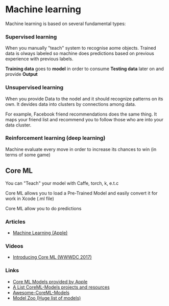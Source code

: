# Machine learning

Machine learning is based on several fundamental types:

### Supervised learning

When you manually "teach" system to recognise aome objects. Trained data is olways labeled so machine does predictions based on previous experience with previous labels. 

**Training data** goes to **model** in order to consume **Testing data** later on and provide **Output**

### Unsupervised learning

When you provide Data to the nodel and it should recognize patterns on its own. It devides data into clusters by connections among data. 

For example, Facebook friend recommendations does the same thing. It maps your friend list and recommend you to follow those who are into your data cluster. 

### Reinforcement learning (deep learning)

Machine evaluate every move in order to increase its chances to win (in terms of some game)

## Core ML

You can "Teach" your model with Caffe, torch, k, e.t.c

Core ML allows you to load a Pre-Trained Model and easily convert it for work in Xcode (.ml file)

Core ML allow you to do predictions 

### Articles

- [Machine Learning (Apple)](https://developer.apple.com/machine-learning/)

### Videos

- [Introducing Core ML (WWWDC 2017)](https://developer.apple.com/videos/play/wwdc2017/703/)

### Links

- [Core ML Models provided by Apple](https://developer.apple.com/machine-learning/models/)
- [A List CoreML-Models projects and resources](https://github.com/juanmorillios/List-CoreML-Models)
- [Awesome-CoreML-Models](https://github.com/likedan/Awesome-CoreML-Models)
- [Model Zoo (Huge list of models)](https://github.com/BVLC/caffe/wiki/Model-Zoo)
